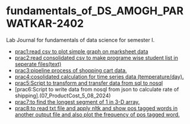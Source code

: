 # fundamentals_of_DS_AMOGH_PARWATKAR-2402
Lab Journal for fundamentals of data science for semester I.
* [prac1:read csv to plot simple graph on marksheet data](02_GraphPlot_1_07_2024)
* [prac2:read consolidated csv to make programe wise student list in seperate files(text)](03_Sorting_08.07.2024)
* [prac3:pipeline process of shopping cart data.](04_ShoppingCartEncoder_15.07.2024)
* [prac4:cosolidated calculation for time series data (temperature/day).](05_WeatherReport_22_07_2024)
* [prac5:Script to transform and transfer data from sql to nosql](06_DBTransfer_29_07_2024)
* [prac6:Script to write data from nosql from json to calculate rate of shipping].(07_ProductCost_5_08_2024)
* [prac7:to find the longest segment of 1 in 3-D array.](08_3DMatrix_12_08_2024)
* [prac8:to read txt file and apply nltk and show pos tagged words in another output file and also plot the frequency of pos tagged word.](09_NLP_07_10_2024)
